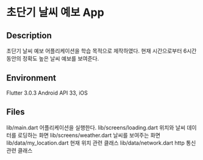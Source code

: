 # 초단기 날씨 예보 App


## Description
초단기 날씨 예보 어플리케이션을 학습 목적으로 제작하였다.
현재 시간으로부터 6시간 동안의 정확도 높은 날씨 예보를 보여준다.

## Environment
Flutter 3.0.3
Android API 33, iOS

## Files
lib/main.dart               어플리케이션을 실행한다.
lib/screens/loading.dart    위치와 날씨 데이터를 로딩하는 화면
lib/screens/weather.dart    날씨를 보여주는 화면
lib/data/my_location.dart   현재 위치 관련 클래스
lib/data/network.dart       http 통신 관련 클래스